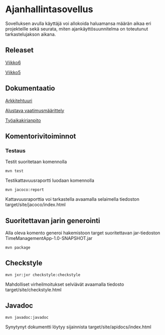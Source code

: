 # Ajanhallintasovellus

Sovelluksen avulla käyttäjä voi allokoida haluamansa määrän aikaa eri projekteille sekä seurata, miten ajankäyttösuunnitelma on toteutunut tarkastelujakson aikana.

## Releaset

[Viikko6](https://github.com/mateppon/ot-harjoitustyo/releases/tag/untagged-44dba2efb64c981fbcf7)

[Viikko5](https://github.com/mateppon/ot-harjoitustyo/releases/tag/viikko5)


## Dokumentaatio

[Arkkitehtuuri](https://github.com/mateppon/ot-harjoitustyo/blob/master/dokumentaatio/arkkitehtuuri.md)

[Alustava vaatimusmäärittely](https://github.com/mateppon/ot-harjoitustyo/blob/master/dokumentaatio/vaatimusmaarittelu.md)

[Työaikakirjanpito](https://github.com/mateppon/ot-harjoitustyo/blob/master/dokumentaatio/tyoaikakirjanpito.md)


## Komentorivitoiminnot

### Testaus


Testit suoritetaan komennolla

```
mvn test
```

Testikattavuusraportti luodaan komennolla

```
mvn jacoco:report
```
Kattavuusraporttia voi tarkastella avaamalla selaimella tiedoston target/site/jacoco/index.html

## Suoritettavan jarin generointi

Alla oleva komento generoi hakemistoon target suoritettavan jar-tiedoston TimeManagementApp-1.0-SNAPSHOT.jar
```
mvn package
```


## Checkstyle

```
mvn jxr:jxr checkstyle:checkstyle
```
Mahdolliset virheilmoitukset selviävät avaamalla tiedosto target/site/checkstyle.html

## Javadoc

```
mvn javadoc:javadoc
```
Synytynyt dokumentti löytyy sijainnista target/site/apidocs/index.html
